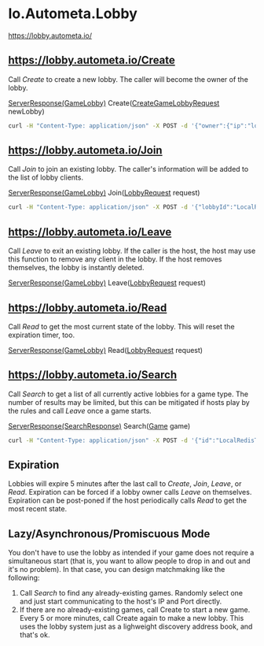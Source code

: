 # Io.Autometa.Lobby

https://lobby.autometa.io/


## https://lobby.autometa.io/Create
Call *Create* to create a new lobby. The caller will become the owner of the lobby.

[ServerResponse(GameLobby)](./src/Io/Autometa/Lobby/Contract/Schema/ServerResponse(GameLobby).json) Create([CreateGameLobbyRequest](./src/Io/Autometa/Lobby/Contract/Schema/CreateGameLobbyRequest.json) newLobby)

```bash
curl -H "Content-Type: application/json" -X POST -d '{"owner":{"ip":"localhost","port":6969,"nickName":"some server"},"gameType":{"id":"LocalRedisTest","api":1},"hidden":false}' https://lobby.autometa.io/Create
```

## https://lobby.autometa.io/Join
Call *Join* to join an existing lobby. The caller's information will be added to the list of lobby clients.

[ServerResponse(GameLobby)](./src/Io/Autometa/Lobby/Contract/Schema/ServerResponse(GameLobby).json) Join([LobbyRequest](./src/Io/Autometa/Lobby/Contract/Schema/LobbyRequest.json) request)

```bash
curl -H "Content-Type: application/json" -X POST -d '{"lobbyId":"LocalRedisTestv1-7Y5FBA","client":{"ip":"localhost","port":6969,"nickName":"some client"}}' https://lobby.autometa.io/Join
```

## https://lobby.autometa.io/Leave
Call *Leave* to exit an existing lobby. If the caller is the host, the host may use this function to remove any client in the lobby. If the host removes themselves, the lobby is instantly deleted.

[ServerResponse(GameLobby)](./src/Io/Autometa/Lobby/Contract/Schema/ServerResponse(GameLobby).json) Leave([LobbyRequest](./src/Io/Autometa/Lobby/Contract/Schema/LobbyRequest.json) request)

## https://lobby.autometa.io/Read
Call *Read* to get the most current state of the lobby. This will reset the expiration timer, too.

[ServerResponse(GameLobby)](./src/Io/Autometa/Lobby/Contract/Schema/ServerResponse(GameLobby).json) Read([LobbyRequest](./src/Io/Autometa/Lobby/Contract/Schema/ReadRequest.json) request)

## https://lobby.autometa.io/Search
Call *Search* to get a list of all currently active lobbies for a game type. The number of results may be limited, but this can be mitigated if hosts play by the rules and call *Leave* once a game starts.

[ServerResponse(SearchResponse)](./src/Io/Autometa/Lobby/Contract/Schema/ServerResponse(SearchResponse).json) Search([Game](./src/Io/Autometa/Lobby/Contract/Schema/Game.json) game)

```bash
curl -H "Content-Type: application/json" -X POST -d '{"id":"LocalRedisTest","api":1}' https://lobby.autometa.io/Search
```

## Expiration
Lobbies will expire 5 minutes after the last call to *Create*, *Join*, *Leave*, or *Read*. Expiration can be forced if a lobby owner calls *Leave* on themselves. Expiration can be post-poned if the host periodically calls *Read* to get the most recent state.

## Lazy/Asynchronous/Promiscuous Mode
You don't have to use the lobby as intended if your game does not require a simultaneous start (that is, you want to allow people to drop in and out and it's no problem). In that case, you can design matchmaking like the following:
1. Call *Search* to find any already-existing games. Randomly select one and just start communicating to the host's IP and Port directly.
2. If there are no already-existing games, call Create to start a new game. Every 5 or more minutes, call Create again to make a new lobby.
This uses the lobby system just as a lighweight discovery address book, and that's ok.

